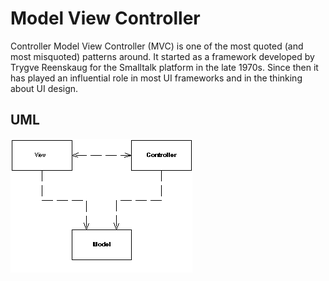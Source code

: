 Model View Controller
===================================

Controller Model View Controller (MVC) is one of the most quoted (and most misquoted) patterns around. 
It started as a framework developed by Trygve Reenskaug for the Smalltalk platform in the late 1970s. 
Since then it has played an influential role in most UI frameworks and in the thinking about UI design. 

UML
-------------------------------------
![Alt text](../../uml/mvc.gif)